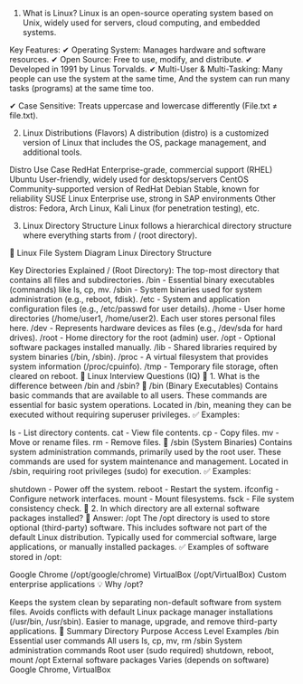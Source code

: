 1. What is Linux?
Linux is an open-source operating system based on Unix, widely used for servers, cloud computing, and embedded systems.

Key Features:
✔ Operating System: Manages hardware and software resources.
✔ Open Source: Free to use, modify, and distribute.
✔ Developed in 1991 by Linus Torvalds.
✔ Multi-User & Multi-Tasking: Many people can use the system at the same time, And the system can run many tasks (programs) at the same time too.

✔ Case Sensitive: Treats uppercase and lowercase differently (File.txt ≠ file.txt).

2. Linux Distributions (Flavors)
A distribution (distro) is a customized version of Linux that includes the OS, package management, and additional tools.

Distro	Use Case
RedHat	Enterprise-grade, commercial support (RHEL)
Ubuntu	User-friendly, widely used for desktops/servers
CentOS	Community-supported version of RedHat
Debian	Stable, known for reliability
SUSE Linux	Enterprise use, strong in SAP environments
Other distros: Fedora, Arch Linux, Kali Linux (for penetration testing), etc.

3. Linux Directory Structure
Linux follows a hierarchical directory structure where everything starts from / (root directory).

📌 Linux File System Diagram
Linux Directory Structure

Key Directories Explained
/ (Root Directory): The top-most directory that contains all files and subdirectories.
/bin - Essential binary executables (commands) like ls, cp, mv.
/sbin - System binaries used for system administration (e.g., reboot, fdisk).
/etc - System and application configuration files (e.g., /etc/passwd for user details).
/home - User home directories (/home/user1, /home/user2). Each user stores personal files here.
/dev - Represents hardware devices as files (e.g., /dev/sda for hard drives).
/root - Home directory for the root (admin) user.
/opt - Optional software packages installed manually.
/lib - Shared libraries required by system binaries (/bin, /sbin).
/proc - A virtual filesystem that provides system information (/proc/cpuinfo).
/tmp - Temporary file storage, often cleared on reboot.
📌 Linux Interview Questions (IQ)
🔹 1. What is the difference between /bin and /sbin?
📌 /bin (Binary Executables)
Contains basic commands that are available to all users.
These commands are essential for basic system operations.
Located in /bin, meaning they can be executed without requiring superuser privileges.
✅ Examples:

ls - List directory contents.
cat - View file contents.
cp - Copy files.
mv - Move or rename files.
rm - Remove files.
📌 /sbin (System Binaries)
Contains system administration commands, primarily used by the root user.
These commands are used for system maintenance and management.
Located in /sbin, requiring root privileges (sudo) for execution.
✅ Examples:

shutdown - Power off the system.
reboot - Restart the system.
ifconfig - Configure network interfaces.
mount - Mount filesystems.
fsck - File system consistency check.
🔹 2. In which directory are all external software packages installed?
📌 Answer: /opt
The /opt directory is used to store optional (third-party) software.
This includes software not part of the default Linux distribution.
Typically used for commercial software, large applications, or manually installed packages.
✅ Examples of software stored in /opt:

Google Chrome (/opt/google/chrome)
VirtualBox (/opt/VirtualBox)
Custom enterprise applications
💡 Why /opt?

Keeps the system clean by separating non-default software from system files.
Avoids conflicts with default Linux package manager installations (/usr/bin, /usr/sbin).
Easier to manage, upgrade, and remove third-party applications.
📌 Summary
Directory	Purpose	Access Level	Examples
/bin	Essential user commands	All users	ls, cp, mv, rm
/sbin	System administration commands	Root user (sudo required)	shutdown, reboot, mount
/opt	External software packages	Varies (depends on software)	Google Chrome, VirtualBox

